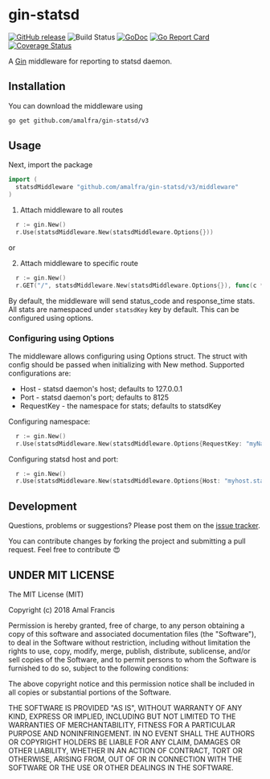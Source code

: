 gin-statsd
========
[![GitHub release](https://img.shields.io/github/release/amalfra/gin-statsd.svg)](https://github.com/amalfra/gin-statsd/releases)
![Build Status](https://github.com/amalfra/gin-statsd/actions/workflows/test.yml/badge.svg?branch=main)
[![GoDoc](https://godoc.org/github.com/amalfra/gin-statsd/v3?status.svg)](https://godoc.org/github.com/amalfra/gin-statsd/v3)
[![Go Report Card](https://goreportcard.com/badge/github.com/amalfra/gin-statsd/v3)](https://goreportcard.com/report/github.com/amalfra/gin-statsd/v3)
[![Coverage Status](https://coveralls.io/repos/github/amalfra/gin-statsd/badge.svg?branch=main)](https://coveralls.io/github/amalfra/gin-statsd?branch=main)

A [Gin](https://github.com/gin-gonic/gin) middleware for reporting to statsd daemon.

## Installation
You can download the middleware using
```sh
go get github.com/amalfra/gin-statsd/v3
```
## Usage
Next, import the package
``` go
import (
  statsdMiddleware "github.com/amalfra/gin-statsd/v3/middleware"
)
```

1. Attach middleware to all routes
``` go
  r := gin.New()
  r.Use(statsdMiddleware.New(statsdMiddleware.Options{}))
```

or 

2. Attach middleware to specific route
``` go
  r := gin.New()
  r.GET("/", statsdMiddleware.New(statsdMiddleware.Options{}), func(c *gin.Context) {})
```

By default, the middleware will send status_code and response_time stats.
All stats are namespaced under `statsdKey` key by default. This can be configured using options.

### Configuring using Options
The middleware allows configuring using Options struct. The struct with config should be passed when initializing with New method. Supported configurations are:

* Host - statsd daemon's host; defaults to 127.0.0.1
* Port - statsd daemon's port; defaults to 8125
* RequestKey - the namespace for stats; defaults to statsdKey

Configuring namespace:
``` go
  r := gin.New()
  r.Use(statsdMiddleware.New(statsdMiddleware.Options{RequestKey: "myNamespace"}))
```
Configuring statsd host and port:
``` go
  r := gin.New()
  r.Use(statsdMiddleware.New(statsdMiddleware.Options{Host: "myhost.statsd", Port: 8089}))
```

## Development
Questions, problems or suggestions? Please post them on the [issue tracker](https://github.com/amalfra/gin-statsd/issues).

You can contribute changes by forking the project and submitting a pull request. Feel free to contribute :heart_eyes:

## UNDER MIT LICENSE

The MIT License (MIT)

Copyright (c) 2018 Amal Francis

Permission is hereby granted, free of charge, to any person obtaining a copy of this software and associated documentation files (the "Software"), to deal in the Software without restriction, including without limitation the rights to use, copy, modify, merge, publish, distribute, sublicense, and/or sell copies of the Software, and to permit persons to whom the Software is furnished to do so, subject to the following conditions:

The above copyright notice and this permission notice shall be included in all copies or substantial portions of the Software.

THE SOFTWARE IS PROVIDED "AS IS", WITHOUT WARRANTY OF ANY KIND, EXPRESS OR IMPLIED, INCLUDING BUT NOT LIMITED TO THE WARRANTIES OF MERCHANTABILITY, FITNESS FOR A PARTICULAR PURPOSE AND NONINFRINGEMENT. IN NO EVENT SHALL THE AUTHORS OR COPYRIGHT HOLDERS BE LIABLE FOR ANY CLAIM, DAMAGES OR OTHER LIABILITY, WHETHER IN AN ACTION OF CONTRACT, TORT OR OTHERWISE, ARISING FROM, OUT OF OR IN CONNECTION WITH THE SOFTWARE OR THE USE OR OTHER DEALINGS IN THE SOFTWARE.
